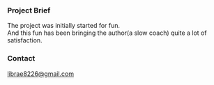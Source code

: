 ### Project Brief
The project was initially started for fun.  
And this fun has been bringing the author(a slow coach) quite a lot of satisfaction.

### Contact
librae8226@gmail.com
